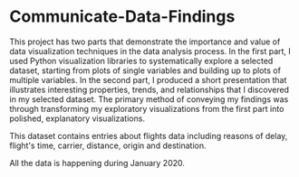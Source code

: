 # Communicate-Data-Findings
This project has two parts that demonstrate the importance and value of data visualization techniques in the data analysis process. In the first part, I used Python visualization libraries to systematically explore a selected dataset, starting from plots of single variables and building up to plots of multiple variables. In the second part, I produced a short presentation that illustrates interesting properties, trends, and relationships that I discovered in my selected dataset. The primary method of conveying my findings was through transforming my exploratory visualizations from the first part into polished, explanatory visualizations.

This dataset contains entries about flights data including reasons of delay, flight's time, carrier, distance, origin and destination.

All the data is happening during January 2020.
